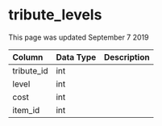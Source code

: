 # tribute\_levels

This page was updated September 7 2019

| Column | Data Type | Description |
| :--- | :--- | :--- |
| tribute\_id | int |  |
| level | int |  |
| cost | int |  |
| item\_id | int |  |

